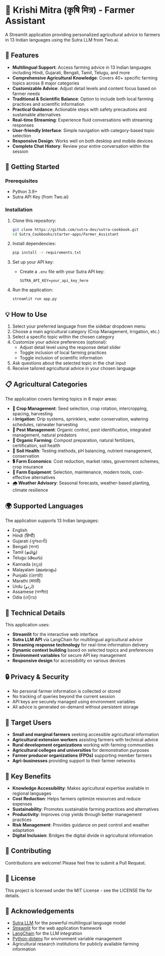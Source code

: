 # 🌾 Krishi Mitra (कृषि मित्र) - Farmer Assistant

A Streamlit application providing  personalized agricultural advice to farmers in 13 Indian languages using the Sutra LLM from Two.ai.

## 🌟 Features

- **Multilingual Support**: Access farming advice in 13 Indian languages including Hindi, Gujarati, Bengali, Tamil, Telugu, and more
- **Comprehensive Agricultural Knowledge**: Covers 40+ specific farming topics across 8 major categories
- **Customizable Advice**: Adjust detail levels and content focus based on farmer needs
- **Traditional & Scientific Balance**: Option to include both local farming practices and scientific information
- **Practical Guidance**: Actionable steps with safety precautions and sustainable alternatives
- **Real-time Streaming**: Experience fluid conversations with streaming responses
- **User-friendly Interface**: Simple navigation with category-based topic selection
- **Responsive Design**: Works well on both desktop and mobile devices
- **Complete Chat History**: Review your entire conversation within the session

## 🚀 Getting Started

### Prerequisites

- Python 3.9+
- Sutra API Key (from Two.ai)

### Installation

1. Clone this repository:
   ```bash
   git clone https://github.com/sutra-dev/sutra-cookbook.git
   cd Sutra_Cookbooks/starter-apps/Farmer_Assistant
   ```

2. Install dependencies:
   ```bash
   pip install -r requirements.txt
   ```

3. Set up your API key:
   - Create a `.env` file with your Sutra API key:
     ```
     SUTRA_API_KEY=your_api_key_here
     ```

4. Run the application:
   ```bash
   streamlit run app.py
   ```

## 💡 How to Use

1. Select your preferred language from the sidebar dropdown menu
2. Choose a main agricultural category (Crop Management, Irrigation, etc.)
3. Select a specific topic within the chosen category
4. Customize your advice preferences (optional):
   - Adjust detail level using the response detail slider
   - Toggle inclusion of local farming practices
   - Toggle inclusion of scientific information
5. Ask questions about the selected topic in the chat input
6. Receive tailored agricultural advice in your chosen language

## 📋 Agricultural Categories

The application covers farming topics in 8 major areas:

- **🌱 Crop Management**: Seed selection, crop rotation, intercropping, spacing, harvesting
- **💧 Irrigation**: Drip systems, sprinklers, water conservation, watering schedules, rainwater harvesting
- **🐛 Pest Management**: Organic control, pest identification, integrated management, natural predators
- **🌿 Organic Farming**: Compost preparation, natural fertilizers, certification, soil health
- **🧪 Soil Health**: Testing methods, pH balancing, nutrient management, conservation
- **💲 Farm Economics**: Cost reduction, market rates, government schemes, crop insurance
- **🚜 Farm Equipment**: Selection, maintenance, modern tools, cost-effective alternatives
- **🌧️ Weather Advisory**: Seasonal forecasts, weather-based planting, climate resilience

## 🌍 Supported Languages

The application supports 13 Indian languages:
- English
- Hindi (हिन्दी)
- Gujarati (ગુજરાતી)
- Bengali (বাংলা)
- Tamil (தமிழ்)
- Telugu (తెలుగు)
- Kannada (ಕನ್ನಡ)
- Malayalam (മലയാളം)
- Punjabi (ਪੰਜਾਬੀ)
- Marathi (मराठी)
- Urdu (اردو)
- Assamese (অসমীয়া)
- Odia (ଓଡ଼ିଆ)

## 🎨 Technical Details

This application uses:
- **Streamlit** for the interactive web interface
- **Sutra LLM API** via LangChain for multilingual agricultural advice
- **Streaming response technology** for real-time information delivery
- **Dynamic context building** based on selected topics and preferences
- **Environment variables** for secure API key management
- **Responsive design** for accessibility on various devices

## 🔒 Privacy & Security

- No personal farmer information is collected or stored
- No tracking of queries beyond the current session
- API keys are securely managed using environment variables
- All advice is generated on-demand without persistent storage

## 🎯 Target Users

- **Small and marginal farmers** seeking accessible agricultural information
- **Agricultural extension workers** assisting farmers with technical advice
- **Rural development organizations** working with farming communities
- **Agricultural colleges and universities** for demonstration purposes
- **Farmer producer organizations (FPOs)** supporting member farmers
- **Agri-businesses** providing support to their farmer networks

## 🌱 Key Benefits

- **Knowledge Accessibility**: Makes agricultural expertise available in regional languages
- **Cost Reduction**: Helps farmers optimize resources and reduce expenses
- **Sustainability**: Promotes sustainable farming practices and alternatives
- **Productivity**: Improves crop yields through better management practices
- **Risk Management**: Provides guidance on pest control and weather adaptation
- **Digital Inclusion**: Bridges the digital divide in agricultural information

## 🤝 Contributing

Contributions are welcome! Please feel free to submit a Pull Request.

## 📄 License

This project is licensed under the MIT License - see the LICENSE file for details.

## 🙏 Acknowledgements

- [Sutra LLM](https://www.two.ai/sutra) for the powerful multilingual language model
- [Streamlit](https://streamlit.io) for the web application framework
- [LangChain](https://www.langchain.com) for the LLM integration
- [Python-dotenv](https://github.com/theskumar/python-dotenv) for environment variable management
- Agricultural research institutions for publicly available farming information
